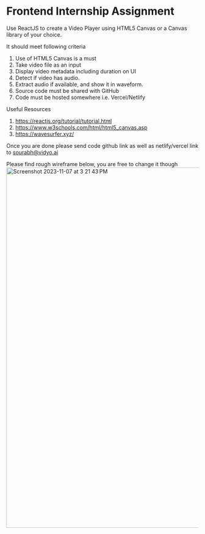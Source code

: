 # Frontend Internship Assignment

Use ReactJS to create a Video Player using HTML5 Canvas or a Canvas library of your choice.

It should meet following criteria
1. Use of HTML5 Canvas is a must
2. Take video file as an input
3. Display video metadata including duration on UI
4. Detect if video has audio.
5. Extract audio if available, and show it in waveform.
6. Source code must be shared with GitHub
7. Code must be hosted somewhere i.e. Vercel/Netlify

Useful Resources
1. https://reactjs.org/tutorial/tutorial.html
2. https://www.w3schools.com/html/html5_canvas.asp
3. https://wavesurfer.xyz/
  

Once you are done please send code github link as well as netlify/vercel link to sourabh@vidyo.ai

Please find rough wireframe below, you are free to change it though
<img width="944" alt="Screenshot 2023-11-07 at 3 21 43 PM" src="https://github.com/vidyo-ai/frontend-internship-assignment/assets/52324797/ad1d0408-75ba-4ab2-873c-fa6eb0830923">
